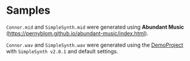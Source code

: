 # Samples

`Connor.mid` and `SimpleSynth.mid` were generated using **Abundant Music** (https://pernyblom.github.io/abundant-music/index.html). 

`Connor.wav` and `SimpleSynth.wav` were generated using the [DemoProject](../DemoProject) with `SimpleSynth v2.0.1` and default settings.
